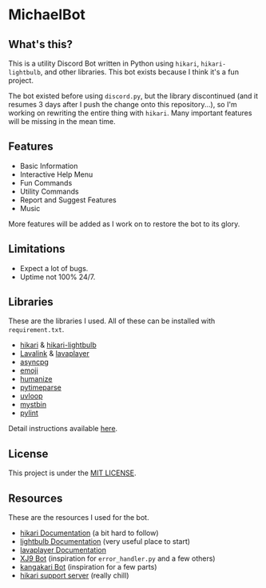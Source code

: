 # MichaelBot

## What's this?

This is a utility Discord Bot written in Python using `hikari`, `hikari-lightbulb`, and other libraries. This bot exists because I think it's a fun project.

The bot existed before using `discord.py`, but the library discontinued (and it resumes 3 days after I push the change onto this repository...), so I'm working on rewriting the entire thing with `hikari`. Many important features will be missing in the mean time.

## Features

- Basic Information
- Interactive Help Menu
- Fun Commands
- Utility Commands
- Report and Suggest Features
- Music

More features will be added as I work on to restore the bot to its glory.

## Limitations

- Expect a lot of bugs.
- Uptime not 100% 24/7.

## Libraries

These are the libraries I used. All of these can be installed with `requirement.txt`.

- [hikari](https://github.com/hikari-py/hikari) & [hikari-lightbulb](https://github.com/tandemdude/hikari-lightbulb)
- [Lavalink](https://github.com/freyacodes/Lavalink) & [lavaplayer](https://github.com/HazemMeqdad/lavaplayer)
- [asyncpg](https://github.com/MagicStack/asyncpg)
- [emoji](https://github.com/carpedm20/emoji/)
- [humanize](https://github.com/jmoiron/humanize)
- [pytimeparse](https://github.com/wroberts/pytimeparse)
- [uvloop](https://github.com/MagicStack/uvloop)
- [mystbin](https://github.com/AbstractUmbra/mystbin.py)
- [pylint](https://github.com/PyCQA/pylint)

Detail instructions available [here](./docs/docs/INSTALLATION.md).

## License

This project is under the [MIT LICENSE](LICENSE).

## Resources

These are the resources I used for the bot.

- [hikari Documentation](https://www.hikari-py.dev/hikari/index.html) (a bit hard to follow)
- [lightbulb Documentation](https://hikari-lightbulb.readthedocs.io/en/latest/index.html) (very useful place to start)
- [lavaplayer Documentation](https://lavaplayer.readthedocs.io/en/latest/)
- [XJ9 Bot](https://github.com/kamfretoz/XJ9) (inspiration for `error_handler.py` and a few others)
- [kangakari Bot](https://github.com/IkBenOlie5/Kangakari) (inspiration for a few parts)
- [hikari support server](https://discord.gg/Jx4cNGG) (really chill)
